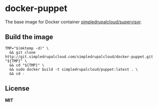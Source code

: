 # docker-puppet

The base image for Docker container [simpledrupalcloud/supervisor](https://registry.hub.docker.com/u/simpledrupalcloud/supervisor/).

## Build the image

    TMP="$(mktemp -d)" \
      && git clone http://git.simpledrupalcloud.com/simpledrupalcloud/docker-puppet.git "${TMP}" \
      && cd "${TMP}" \
      && sudo docker build -t simpledrupalcloud/puppet:latest . \
      && cd -

## License

**MIT**
